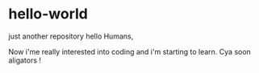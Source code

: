 # hello-world
just another repository
hello Humans, 

Now i'me really interested into coding and i'm starting to learn. Cya soon aligators !
